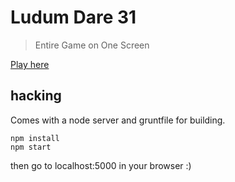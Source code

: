 # Ludum Dare 31

> Entire Game on One Screen

[Play here](http://www.madleedesign.com/projects/shellshock/game)

## hacking

Comes with a node server and gruntfile for building.

```
npm install
npm start
```

then go to localhost:5000 in your browser :)
